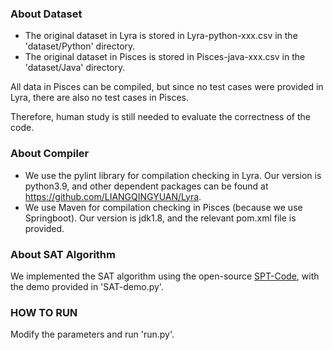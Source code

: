 ### About Dataset

- The original dataset in Lyra is stored in Lyra-python-xxx.csv in the 'dataset/Python' directory.
- The original dataset in Pisces is stored in Pisces-java-xxx.csv in the 'dataset/Java' directory.

All data in Pisces can be compiled, but since no test cases were provided in Lyra, there are also no test cases in Pisces.

Therefore, human study is still needed to evaluate the correctness of the code.

### About Compiler

- We use the pylint library for compilation checking in Lyra. Our version is python3.9, and other dependent packages can be found at https://github.com/LIANGQINGYUAN/Lyra.
- We use Maven for compilation checking in Pisces (because we use Springboot). Our version is jdk1.8, and the relevant pom.xml file is provided.

### About SAT Algorithm

We implemented the SAT algorithm using the open-source [SPT-Code](https://github.com/NougatCA/SPT-Code), with the demo provided in 'SAT-demo.py'.

### HOW TO RUN

Modify the parameters and run 'run.py'.
